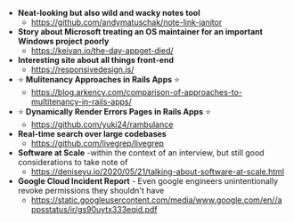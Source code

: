 - **Neat-looking but also wild and wacky notes tool** 
  - https://github.com/andymatuschak/note-link-janitor
- **Story about Microsoft treating an OS maintainer for an important Windows project poorly**
  - https://keivan.io/the-day-appget-died/
- **Interesting site about all things front-end**
  - https://responsivedesign.is/
- :star: **Mulitenancy Approaches in Rails Apps** :star:
  - https://blog.arkency.com/comparison-of-approaches-to-multitenancy-in-rails-apps/
- :star: **Dynamically Render Errors Pages in Rails Apps** :star:
  - https://github.com/yuki24/rambulance
- **Real-time search over large codebases**
  - https://github.com/livegrep/livegrep
- **Software at Scale** -within the context of an interview, but still good considerations to take note of
  - https://deniseyu.io/2020/05/21/talking-about-software-at-scale.html
- **Google Cloud Incident Report** - Even google engineers unintentionally revoke permissions they shouldn't have   
  - https://static.googleusercontent.com/media/www.google.com/en//appsstatus/ir/gs90uytx333eqid.pdf
